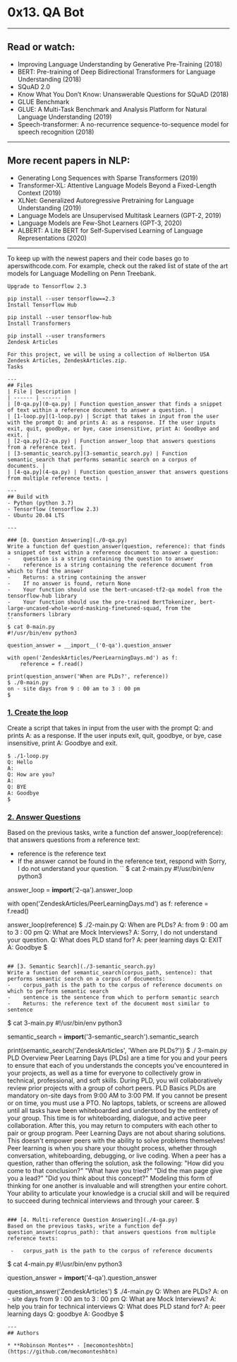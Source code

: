 # 0x13. QA Bot

---
## Read or watch:
-    Improving Language Understanding by Generative Pre-Training (2018)
-    BERT: Pre-training of Deep Bidirectional Transformers for Language Understanding (2018)
-    SQuAD 2.0
-    Know What You Don’t Know: Unanswerable Questions for SQuAD (2018)
-    GLUE Benchmark
-    GLUE: A Multi-Task Benchmark and Analysis Platform for Natural Language Understanding (2019)
-    Speech-transformer: A no-recurrence sequence-to-sequence model for speech recognition (2018)

---
## More recent papers in NLP:
-    Generating Long Sequences with Sparse Transformers (2019)
-    Transformer-XL: Attentive Language Models Beyond a Fixed-Length Context (2019)
-    XLNet: Generalized Autoregressive Pretraining for Language Understanding (2019)
-    Language Models are Unsupervised Multitask Learners (GPT-2, 2019)
-    Language Models are Few-Shot Learners (GPT-3, 2020)
-    ALBERT: A Lite BERT for Self-Supervised Learning of Language Representations (2020)

---
To keep up with the newest papers and their code bases go to aperswithcode.com. For example, check out the raked list of state of the art models for Language Modelling on Penn Treebank.
```
Upgrade to Tensorflow 2.3

pip install --user tensorflow==2.3
Install Tensorflow Hub

pip install --user tensorflow-hub
Install Transformers

pip install --user transformers
Zendesk Articles

For this project, we will be using a collection of Holberton USA Zendesk Articles, ZendeskArticles.zip.
Tasks

---
## Files
| File | Description |
| ------ | ------ |
| [0-qa.py](0-qa.py) | Function question_answer that finds a snippet of text within a reference document to answer a question. |
| [1-loop.py](1-loop.py) | Script that takes in input from the user with the prompt Q: and prints A: as a response. If the user inputs exit, quit, goodbye, or bye, case insensitive, print A: Goodbye and exit. |
| [2-qa.py](2-qa.py) | Function answer_loop that answers questions from a reference text. |
| [3-semantic_search.py](3-semantic_search.py) | Function semantic_search that performs semantic search on a corpus of documents. |
| [4-qa.py](4-qa.py) | Function question_answer that answers questions from multiple reference texts. |

---
## Build with
- Python (python 3.7)
- Tensorflow (tensorflow 2.3)
- Ubuntu 20.04 LTS 

---

### [0. Question Answering](./0-qa.py)
Write a function def question_answer(question, reference): that finds a snippet of text within a reference document to answer a question:
-    question is a string containing the question to answer
-    reference is a string containing the reference document from which to find the answer
-    Returns: a string containing the answer
-    If no answer is found, return None
-    Your function should use the bert-uncased-tf2-qa model from the tensorflow-hub library
-    Your function should use the pre-trained BertTokenizer, bert-large-uncased-whole-word-masking-finetuned-squad, from the transformers library
``
$ cat 0-main.py
#!/usr/bin/env python3

question_answer = __import__('0-qa').question_answer

with open('ZendeskArticles/PeerLearningDays.md') as f:
    reference = f.read()

print(question_answer('When are PLDs?', reference))
$ ./0-main.py
on - site days from 9 : 00 am to 3 : 00 pm
$
```

### [1. Create the loop](./1-loop.py)
Create a script that takes in input from the user with the prompt Q: and prints A: as a response. If the user inputs exit, quit, goodbye, or bye, case insensitive, print A: Goodbye and exit.
```
$ ./1-loop.py
Q: Hello
A:
Q: How are you?
A:
Q: BYE
A: Goodbye
$
```

### [2. Answer Questions](./2-qa.py)
Based on the previous tasks, write a function def answer_loop(reference): that answers questions from a reference text:
-    reference is the reference text
-    If the answer cannot be found in the reference text, respond with Sorry, I do not understand your question.
``
$ cat 2-main.py
#!/usr/bin/env python3

answer_loop = __import__('2-qa').answer_loop

with open('ZendeskArticles/PeerLearningDays.md') as f:
    reference = f.read()

answer_loop(reference)
$ ./2-main.py
Q: When are PLDs?
A: from 9 : 00 am to 3 : 00 pm
Q: What are Mock Interviews?
A: Sorry, I do not understand your question.
Q: What does PLD stand for?
A: peer learning days
Q: EXIT
A: Goodbye
$
```

## [3. Semantic Search](./3-semantic_search.py)
Write a function def semantic_search(corpus_path, sentence): that performs semantic search on a corpus of documents:
-    corpus_path is the path to the corpus of reference documents on which to perform semantic search
-    sentence is the sentence from which to perform semantic search
-    Returns: the reference text of the document most similar to sentence
```
$ cat 3-main.py
#!/usr/bin/env python3

semantic_search = __import__('3-semantic_search').semantic_search

print(semantic_search('ZendeskArticles', 'When are PLDs?'))
$ ./ 3-main.py
PLD Overview
Peer Learning Days (PLDs) are a time for you and your peers to ensure that each of you understands the concepts you've encountered in your projects, as well as a time for everyone to collectively grow in technical, professional, and soft skills. During PLD, you will collaboratively review prior projects with a group of cohort peers.
PLD Basics
PLDs are mandatory on-site days from 9:00 AM to 3:00 PM. If you cannot be present or on time, you must use a PTO. 
No laptops, tablets, or screens are allowed until all tasks have been whiteboarded and understood by the entirety of your group. This time is for whiteboarding, dialogue, and active peer collaboration. After this, you may return to computers with each other to pair or group program. 
Peer Learning Days are not about sharing solutions. This doesn't empower peers with the ability to solve problems themselves! Peer learning is when you share your thought process, whether through conversation, whiteboarding, debugging, or live coding. 
When a peer has a question, rather than offering the solution, ask the following:
"How did you come to that conclusion?"
"What have you tried?"
"Did the man page give you a lead?"
"Did you think about this concept?"
Modeling this form of thinking for one another is invaluable and will strengthen your entire cohort.
Your ability to articulate your knowledge is a crucial skill and will be required to succeed during technical interviews and through your career. 
$
```

### [4. Multi-reference Question Answering](./4-qa.py)
Based on the previous tasks, write a function def question_answer(coprus_path): that answers questions from multiple reference texts:

 -   corpus_path is the path to the corpus of reference documents
```
$ cat 4-main.py
#!/usr/bin/env python3

question_answer = __import__('4-qa').question_answer

question_answer('ZendeskArticles')
$ ./4-main.py
Q: When are PLDs?
A: on - site days from 9 : 00 am to 3 : 00 pm
Q: What are Mock Interviews?
A: help you train for technical interviews
Q: What does PLD stand for?
A: peer learning days
Q: goodbye
A: Goodbye
$
```
---
## Authors

* **Robinson Montes** - [mecomonteshbtn](https://github.com/mecomonteshbtn)

